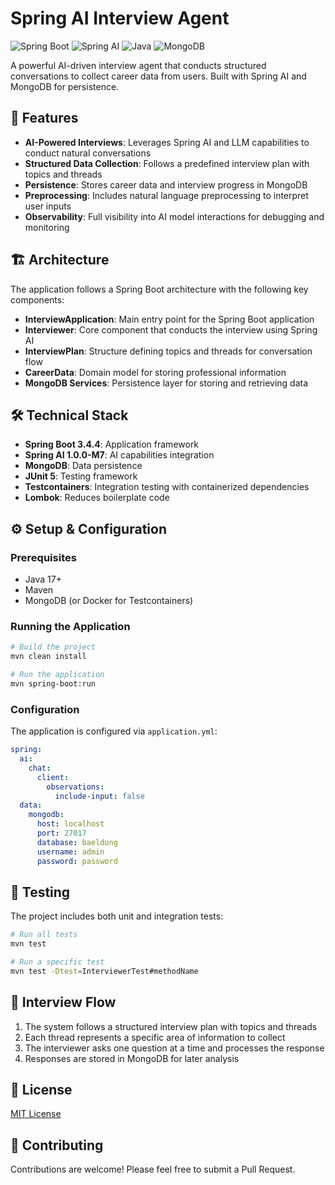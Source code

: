# Spring AI Interview Agent

![Spring Boot](https://img.shields.io/badge/Spring%20Boot-3.4.4-brightgreen)
![Spring AI](https://img.shields.io/badge/Spring%20AI-1.0.0--M7-blue)
![Java](https://img.shields.io/badge/Java-17-orange)
![MongoDB](https://img.shields.io/badge/MongoDB-5.4.0-green)

A powerful AI-driven interview agent that conducts structured conversations to collect career data from users. Built with Spring AI and MongoDB for persistence.

## 🚀 Features

- **AI-Powered Interviews**: Leverages Spring AI and LLM capabilities to conduct natural conversations
- **Structured Data Collection**: Follows a predefined interview plan with topics and threads
- **Persistence**: Stores career data and interview progress in MongoDB
- **Preprocessing**: Includes natural language preprocessing to interpret user inputs
- **Observability**: Full visibility into AI model interactions for debugging and monitoring

## 🏗️ Architecture

The application follows a Spring Boot architecture with the following key components:

- **InterviewApplication**: Main entry point for the Spring Boot application
- **Interviewer**: Core component that conducts the interview using Spring AI
- **InterviewPlan**: Structure defining topics and threads for conversation flow
- **CareerData**: Domain model for storing professional information
- **MongoDB Services**: Persistence layer for storing and retrieving data

## 🛠️ Technical Stack

- **Spring Boot 3.4.4**: Application framework
- **Spring AI 1.0.0-M7**: AI capabilities integration
- **MongoDB**: Data persistence
- **JUnit 5**: Testing framework
- **Testcontainers**: Integration testing with containerized dependencies
- **Lombok**: Reduces boilerplate code

## ⚙️ Setup & Configuration

### Prerequisites

- Java 17+
- Maven
- MongoDB (or Docker for Testcontainers)

### Running the Application

```bash
# Build the project
mvn clean install

# Run the application
mvn spring-boot:run
```

### Configuration

The application is configured via `application.yml`:

```yaml
spring:
  ai:
    chat:
      client:
        observations:
          include-input: false
  data:
    mongodb:
      host: localhost
      port: 27017
      database: baeldung
      username: admin
      password: password
```

## 🧪 Testing

The project includes both unit and integration tests:

```bash
# Run all tests
mvn test

# Run a specific test
mvn test -Dtest=InterviewerTest#methodName
```

## 🧠 Interview Flow

1. The system follows a structured interview plan with topics and threads
2. Each thread represents a specific area of information to collect
3. The interviewer asks one question at a time and processes the response
4. Responses are stored in MongoDB for later analysis

## 📝 License

[MIT License](LICENSE)

## 🤝 Contributing

Contributions are welcome! Please feel free to submit a Pull Request.